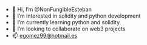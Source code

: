 - 👋 Hi, I’m @NonFungibleEsteban
- 👀 I’m interested in solidity and python development
- 🌱 I’m currently learning python and solidity
- 💞️ I’m looking to collaborate on web3 projects
- 📫 egomez99@hotmail.es
